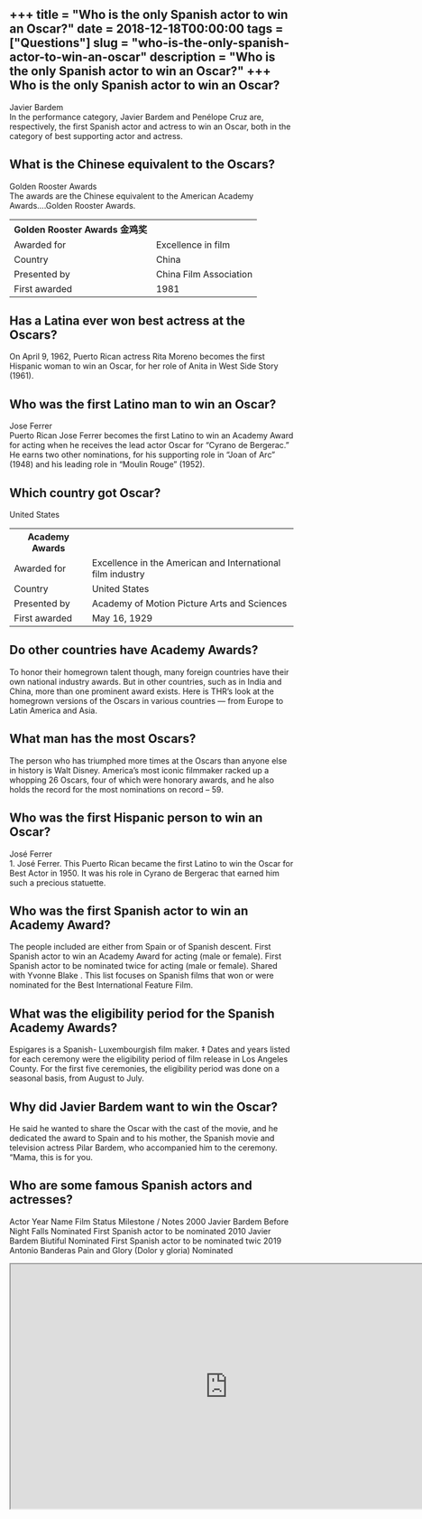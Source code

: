 +++
title = "Who is the only Spanish actor to win an Oscar?"
date = 2018-12-18T00:00:00
tags = ["Questions"]
slug = "who-is-the-only-spanish-actor-to-win-an-oscar"
description = "Who is the only Spanish actor to win an Oscar?"
+++
Who is the only Spanish actor to win an Oscar?
----------------------------------------------

Javier Bardem  
In the performance category, Javier Bardem and Penélope Cruz are, respectively, the first Spanish actor and actress to win an Oscar, both in the category of best supporting actor and actress.

What is the Chinese equivalent to the Oscars?
---------------------------------------------

Golden Rooster Awards  
The awards are the Chinese equivalent to the American Academy Awards….Golden Rooster Awards.

<table><tr><th>Golden Rooster Awards 金鸡奖</th></tr><tr><td>Awarded for</td><td>Excellence in film</td></tr><tr><td>Country</td><td>China</td></tr><tr><td>Presented by</td><td>China Film Association</td></tr><tr><td>First awarded</td><td>1981</td></tr></table>

Has a Latina ever won best actress at the Oscars?
-------------------------------------------------

On April 9, 1962, Puerto Rican actress Rita Moreno becomes the first Hispanic woman to win an Oscar, for her role of Anita in West Side Story (1961).

Who was the first Latino man to win an Oscar?
---------------------------------------------

Jose Ferrer  
Puerto Rican Jose Ferrer becomes the first Latino to win an Academy Award for acting when he receives the lead actor Oscar for “Cyrano de Bergerac.” He earns two other nominations, for his supporting role in “Joan of Arc” (1948) and his leading role in “Moulin Rouge” (1952).

Which country got Oscar?
------------------------

United States

<table><tr><th>Academy Awards</th></tr><tr><td>Awarded for</td><td>Excellence in the American and International film industry</td></tr><tr><td>Country</td><td>United States</td></tr><tr><td>Presented by</td><td>Academy of Motion Picture Arts and Sciences</td></tr><tr><td>First awarded</td><td>May 16, 1929</td></tr></table>

Do other countries have Academy Awards?
---------------------------------------

To honor their homegrown talent though, many foreign countries have their own national industry awards. But in other countries, such as in India and China, more than one prominent award exists. Here is THR’s look at the homegrown versions of the Oscars in various countries — from Europe to Latin America and Asia.

What man has the most Oscars?
-----------------------------

The person who has triumphed more times at the Oscars than anyone else in history is Walt Disney. America’s most iconic filmmaker racked up a whopping 26 Oscars, four of which were honorary awards, and he also holds the record for the most nominations on record – 59.

Who was the first Hispanic person to win an Oscar?
--------------------------------------------------

José Ferrer  
1\. José Ferrer. This Puerto Rican became the first Latino to win the Oscar for Best Actor in 1950. It was his role in Cyrano de Bergerac that earned him such a precious statuette.

Who was the first Spanish actor to win an Academy Award?
--------------------------------------------------------

The people included are either from Spain or of Spanish descent. First Spanish actor to win an Academy Award for acting (male or female). First Spanish actor to be nominated twice for acting (male or female). Shared with Yvonne Blake . This list focuses on Spanish films that won or were nominated for the Best International Feature Film.

What was the eligibility period for the Spanish Academy Awards?
---------------------------------------------------------------

Espigares is a Spanish- Luxembourgish film maker. ‡ Dates and years listed for each ceremony were the eligibility period of film release in Los Angeles County. For the first five ceremonies, the eligibility period was done on a seasonal basis, from August to July.

Why did Javier Bardem want to win the Oscar?
--------------------------------------------

He said he wanted to share the Oscar with the cast of the movie, and he dedicated the award to Spain and to his mother, the Spanish movie and television actress Pilar Bardem, who accompanied him to the ceremony. “Mama, this is for you.

Who are some famous Spanish actors and actresses?
-------------------------------------------------

Actor Year Name Film Status Milestone / Notes 2000 Javier Bardem Before Night Falls Nominated First Spanish actor to be nominated 2010 Javier Bardem Biutiful Nominated First Spanish actor to be nominated twic 2019 Antonio Banderas Pain and Glory (Dolor y gloria) Nominated

<iframe allow="accelerometer; autoplay; clipboard-write; encrypted-media; gyroscope; picture-in-picture" allowfullscreen="" class="__youtube_prefs__  epyt-is-override  no-lazyload" data-no-lazy="1" data-origheight="433" data-origwidth="770" data-skipgform_ajax_framebjll="" height="433" id="_ytid_49868" loading="lazy" src="https://www.youtube.com/embed/hwjqlN3jueg?enablejsapi=1&autoplay=0&cc_load_policy=0&cc_lang_pref=&iv_load_policy=1&loop=0&modestbranding=0&rel=1&fs=1&playsinline=0&autohide=2&theme=dark&color=red&controls=1&" title="YouTube player" width="770"></iframe>